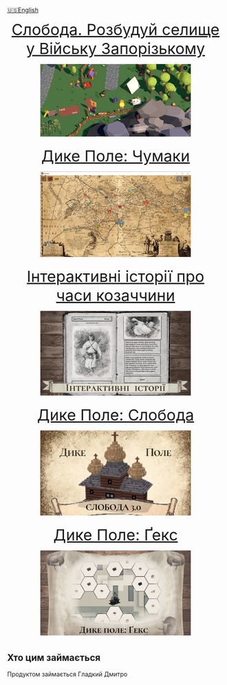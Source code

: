 [🇺🇸English](/index.md)

<p align="center">
<a style="font-size: 36px" href="index_uk">Слобода. Розбудуй селище у Війську Запорізькому
  <p align="center">
 <img src="sloboda2/images/thumbnail.png" width="350">
  </p>
</a>
</p>

<p align="center">
<a style="font-size: 36px" href="locadesertachumaki">Дике Поле: Чумаки
  <p align="center">
 <img src="locadesertachumaki/images/thumbnails.png" width="350">
  </p>
</a>
</p>

<p align="center">
<a style="font-size: 36px" href="interactive">Інтерактивні історії про часи козаччини
  <p align="center">
    <img src="interactive/images/thumbnail.jpg" width="350">
  </p>
</a>
</p>


<p align="center">
<a style="font-size: 36px" href="citybuilding">Дике Поле: Слобода
  <p align="center">
    <img src="citybuilding/images/sloboda_thumbnail.jpg" width="350">
  </p>
</a>
</p>


<p align="center">
<a style="font-size: 36px" href="locadesertahex">Дике Поле: Ґекс
  <p align="center">
 <img src="locadesertahex\images\hex_thumbnail.jpg" width="350">
  </p>
</a>
</p>

## Хто цим займається

Продуктом займається Гладкий Дмитро



